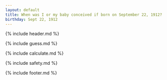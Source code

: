 ```yaml
---
layout: default
title: When was I or my baby conceived if born on September 22, 1912?
birthday: Sept 22, 1912
---
```


{% include header.md %}

{% include guess.md %}

{% include calculate.md %}

{% include safety.md %}

{% include footer.md %}



